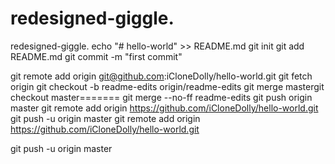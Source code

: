 # redesigned-giggle.
redesigned-giggle.
echo "# hello-world" >> README.md
git init
git add README.md
git commit -m "first commit"

git remote add origin git@github.com:iCloneDolly/hello-world.git
git fetch origin
git checkout -b readme-edits origin/readme-edits
git merge mastergit checkout master=======
git merge --no-ff readme-edits
git push origin master
git remote add origin https://github.com/iCloneDolly/hello-world.git
git push -u origin master
git remote add origin https://github.com/iCloneDolly/hello-world.git

git push -u origin master

